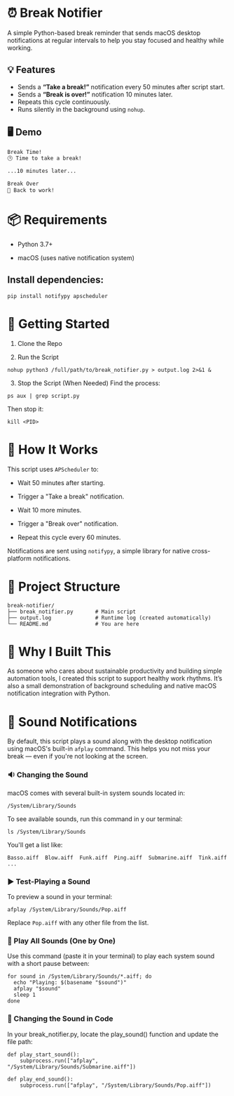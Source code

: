 # ⏰ Break Notifier

A simple Python-based break reminder that sends macOS desktop notifications at regular intervals to help you stay focused and healthy while working.

## 💡 Features

- Sends a **“Take a break!”** notification every 50 minutes after script start.
- Sends a **“Break is over!”** notification 10 minutes later.
- Repeats this cycle continuously.
- Runs silently in the background using `nohup`.

## 🖥️ Demo

```bash
Break Time!
🕒 Time to take a break!

...10 minutes later...

Break Over
🚀 Back to work!
```

# 📦 Requirements
- Python 3.7+

- macOS (uses native notification system)

## Install dependencies:
```
pip install notifypy apscheduler
```

# 🚀 Getting Started

1. Clone the Repo

2. Run the Script
```
nohup python3 /full/path/to/break_notifier.py > output.log 2>&1 &

```
3. Stop the Script (When Needed)
Find the process:
```
ps aux | grep script.py

```
Then stop it:
```
kill <PID>

```

# 🧠 How It Works
This script uses `APScheduler` to:

- Wait 50 minutes after starting.

- Trigger a "Take a break" notification.

- Wait 10 more minutes.

- Trigger a "Break over" notification.

- Repeat this cycle every 60 minutes.

Notifications are sent using `notifypy`, a simple library for native cross-platform notifications.

# 📁 Project Structure
```
break-notifier/
├── break_notifier.py       # Main script
├── output.log              # Runtime log (created automatically)
└── README.md               # You are here
```

# 🎯 Why I Built This
As someone who cares about sustainable productivity and building simple automation tools, I created this script to support healthy work rhythms. It’s also a small demonstration of background scheduling and native macOS notification integration with Python.

# 🔔 Sound Notifications
By default, this script plays a sound along with the desktop notification using macOS's built-in `afplay` command. This helps you not miss your break — even if you're not looking at the screen.

### 🔉 Changing the Sound
macOS comes with several built-in system sounds located in:
```
/System/Library/Sounds
```
To see available sounds, run this command in y our terminal:
```
ls /System/Library/Sounds
```
You'll get a list like:
```
Basso.aiff  Blow.aiff  Funk.aiff  Ping.aiff  Submarine.aiff  Tink.aiff  ...

```

### ▶️ Test-Playing a Sound
To preview a sound in your terminal:
```
afplay /System/Library/Sounds/Pop.aiff

```
Replace `Pop.aiff` with any other file from the list.

### 🔁 Play All Sounds (One by One)
Use this command (paste it in your terminal) to play each system sound with a short pause between:
```
for sound in /System/Library/Sounds/*.aiff; do
  echo "Playing: $(basename "$sound")"
  afplay "$sound"
  sleep 1
done
```

### 🎯 Changing the Sound in Code
In your break_notifier.py, locate the play_sound() function and update the file path:
```
def play_start_sound():
    subprocess.run(["afplay", "/System/Library/Sounds/Submarine.aiff"])

def play_end_sound():
    subprocess.run(["afplay", "/System/Library/Sounds/Pop.aiff"])
```
